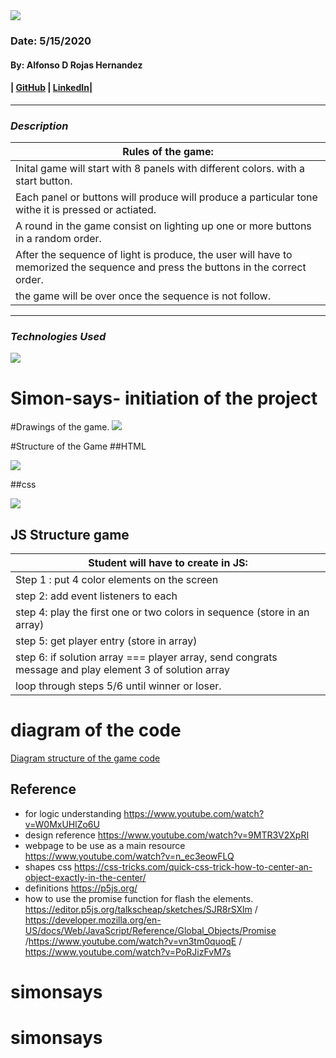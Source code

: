 <img src="images /ARHLogo.png">

### Date: 5/15/2020
#### By: Alfonso D Rojas Hernandez 
#### | [GitHub](https://github.com/acostade29) | [LinkedIn](https://www.linkedin.com/in/alfonso-d-rojas-hernandez-2253a0105/)| 
***




### ***Description***
|Rules of the game: |
|---|
| Inital game will start with 8 panels with different colors. with a start button.  |
| Each panel or buttons will produce will produce a particular tone withe it is pressed or actiated. 
| A round in the game consist on lighting up one or more buttons in a random order. |
| After the sequence of light is produce, the user will have to memorized the sequence and press the buttons in the correct order.  |
| the game will be over once the sequence is not follow. |

***


### ***Technologies Used***
<img src="images /Softwareused .png">





# Simon-says- initiation of the project
#Drawings of the game.
<img src="images /IMG_1484.jpg">








#Structure of the Game 
##HTML 

<img src="images /IMG_1485.jpg">

##css


<img src="images /IMG_1486.jpg">


## JS Structure game 

| Student will have to create in JS: |
|---|
| Step 1 :  put 4 color elements on the screen|
| step 2:  add event listeners to each |
| step 4:  play the first one or two colors in sequence (store in an array) |
| step 5:  get player entry (store in array)|
| step 6:  if solution array === player array, send congrats message and play element 3 of solution array|
| loop through steps 5/6 until winner or loser. | 



# diagram of the code 

<a href="https://app.diagrams.net/#G1BhJGg4Prv4K_bbhyqU1NnH0b8bpa4VB2">Diagram structure of the game code</a>



## Reference 
- for logic understanding https://www.youtube.com/watch?v=W0MxUHlZo6U
- design reference https://www.youtube.com/watch?v=9MTR3V2XpRI
- webpage to be use as a main resource https://www.youtube.com/watch?v=n_ec3eowFLQ
- shapes css https://css-tricks.com/quick-css-trick-how-to-center-an-object-exactly-in-the-center/
- definitions https://p5js.org/
- how to use the promise function for flash the elements. https://editor.p5js.org/talkscheap/sketches/SJR8rSXlm / https://developer.mozilla.org/en-US/docs/Web/JavaScript/Reference/Global_Objects/Promise /https://www.youtube.com/watch?v=vn3tm0quoqE  / https://www.youtube.com/watch?v=PoRJizFvM7s

# simonsays
# simonsays
